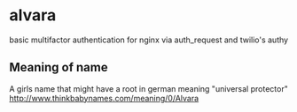 # alvara
basic multifactor authentication for nginx via auth_request and twilio's authy

## Meaning of name
A girls name that might have a root in german meaning "universal protector" http://www.thinkbabynames.com/meaning/0/Alvara 